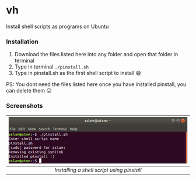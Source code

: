 # vh
Install shell scripts as programs on Ubuntu

### Installation
1. Download the files listed here into any folder and open that folder in terminal
2. Type in terminal `./pinstall.sh `
3. Type in pinstall.sh as the first shell script to install :smile:

PS: You dont need the files listed here once you have installed pinstall, you can delete them :stuck_out_tongue:

### Screenshots
|![ Installing a shell script using pinstall ](https://raw.githubusercontent.com/Aslamkv/pinstall/master/install.png)|
|:--:|
| *Installing a shell script using pinstall* |
